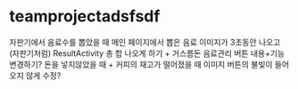 # teamprojectadsfsdf
 
자판기에서 음료수를 뽑았을 때 메인 페이지에서 뽑은 음료 이미지가 3초동안 나오고 (자판기처럼)
ResultActivity 총 합 나오게 하기 + 거스름돈
음료관리 버튼 내용+기능 변경하기?
돈을 넣지않았을 때 + 커피의 재고가 떨어졌을 때 이미지 버튼의 불빛이 들어오지 않게 수정?

